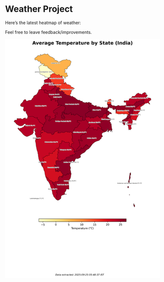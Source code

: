 # Weather Project

Here’s the latest heatmap of weather:

Feel free to leave feedback/improvements.

![India Heatmap](docs/assets/india_heatmap.png?v=D4887F)
